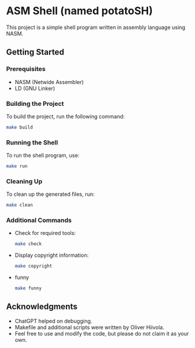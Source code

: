 # ASM Shell (named potatoSH)

This project is a simple shell program written in assembly language using NASM.

## Getting Started

### Prerequisites

- NASM (Netwide Assembler)
- LD (GNU Linker)

### Building the Project

To build the project, run the following command:

```sh
make build
```

### Running the Shell

To run the shell program, use:

```sh
make run
```

### Cleaning Up

To clean up the generated files, run:

```sh
make clean
```

### Additional Commands

- Check for required tools:

    ```sh
    make check
    ```

- Display copyright information:

    ```sh
    make copyright
    ```

- funny
    ```sh
    make funny
    ```

## Acknowledgments

- ChatGPT helped on debugging.
- Makefile and additional scripts were written by Oliver Hiivola.
- Feel free to use and modify the code, but please do not claim it as your own.